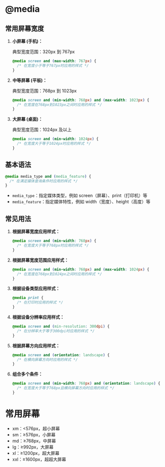 # @media

## 常用屏幕宽度

1. **小屏幕 (手机)：**

   典型宽度范围：320px 到 767px

   ```css
   @media screen and (max-width: 767px) {
     /* 在宽度小于等于767px时应用的样式 */
   }
   ```

2. **中等屏幕 (平板)：**

   典型宽度范围：768px 到 1023px

   ```css
   @media screen and (min-width: 768px) and (max-width: 1023px) {
     /* 在宽度在768px到1023px之间时应用的样式 */
   }
   ```

3. **大屏幕 (桌面)：**

   典型宽度范围：1024px 及以上

   ```css
   @media screen and (min-width: 1024px) {
     /* 在宽度大于等于1024px时应用的样式 */
   }
   ```



## 基本语法

```css
@media media_type and (media_feature) {
  /* 在满足媒体查询条件时应用的样式 */
}
```

- `media_type`：指定媒体类型，例如 screen（屏幕）、print（打印机）等
- `media_feature`：指定媒体特性，例如 width（宽度）、height（高度）等



## 常见用法

1. **根据屏幕宽度应用样式：**

   ```css
   @media screen and (min-width: 768px) {
     /* 在宽度大于等于768px时应用的样式 */
   }
   ```

2. **根据屏幕宽度范围应用样式：**

   ```css
   @media screen and (min-width: 768px) and (max-width: 1024px) {
     /* 在宽度在768px到1024px之间时应用的样式 */
   }
   ```

3. **根据设备类型应用样式：**

   ```css
   @media print {
     /* 在打印时应用的样式 */
   }
   ```

4. **根据设备分辨率应用样式：**

   ```css
   @media screen and (min-resolution: 300dpi) {
     /* 在分辨率大于等于300dpi时应用的样式 */
   }
   ```

5. **根据屏幕方向应用样式：**

   ```css
   @media screen and (orientation: landscape) {
     /* 在横向屏幕方向时应用的样式 */
   }
   ```

6. **组合多个条件：**

   ```css
   @media screen and (min-width: 768px) and (orientation: landscape) {
     /* 在宽度大于等于768px且横向屏幕方向时应用的样式 */
   }
   ```



# 常用屏幕

- xm：<576px，超小屏幕
- sm：≥576px，小屏幕
- md：≥768px，中屏幕
- lg：≥992px，大屏幕
- xl：≥1200px，超大屏幕
- xxl：≥1600px，超超大屏幕
